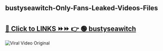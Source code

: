 
 ## bustyseawitch-Only-Fans-Leaked-Videos-Files

# <h2><a href="https://mediaupload.pro?bustyseawitch">🔗 Click to LINKS ⏩⏩ 👉 🟢 bustyseawitch </a></h2>

<a href="https://mediaupload.pro?bustyseawitch" rel="nofollow" data-target="animated-image.originalLink"><img src="https://i.ibb.co.com/xMMVF88/686577567.gif" alt="Viral Video Original" style="max-width: 100%; display: inline-block;" data-target="animated-image.originalImage"></a>